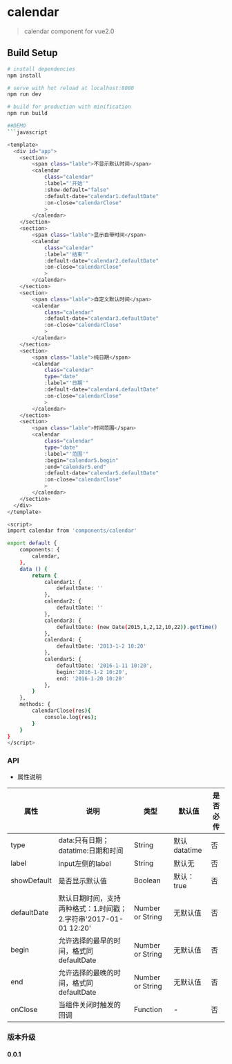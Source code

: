 # calendar

> calendar component for vue2.0

## Build Setup

``` bash
# install dependencies
npm install

# serve with hot reload at localhost:8080
npm run dev

# build for production with minification
npm run build

##DEMO
```javascript

<template>
  <div id="app">
	<section>
		<span class="lable">不显示默认时间</span>
		<calendar
			class="calendar"
			:label="'开始'"
			:show-default="false"
			:default-date="calendar1.defaultDate"
			:on-close="calendarClose"
			>
		</calendar>
	</section>
	<section>
		<span class="lable">显示自带时间</span>
		<calendar
			class="calendar"
			:label="'结束'"
			:default-date="calendar2.defaultDate"
			:on-close="calendarClose"
			>
		</calendar>
	</section>
	<section>
		<span class="lable">自定义默认时间</span>
		<calendar
			class="calendar"
			:default-date="calendar3.defaultDate"
			:on-close="calendarClose"
			>
		</calendar>
	</section>
	<section>
		<span class="lable">纯日期</span>
		<calendar
			class="calendar"
			type="date"
			:label="'日期'"
			:default-date="calendar4.defaultDate"
			:on-close="calendarClose"
			>
		</calendar>
	</section>
	<section>
		<span class="lable">时间范围</span>
		<calendar
			class="calendar"
			type="date"
			:label="'范围'"
			:begin="calendar5.begin"
			:end="calendar5.end"
			:default-date="calendar5.defaultDate"
			:on-close="calendarClose"
			>
		</calendar>
	</section>
  </div>
</template>

<script>
import calendar from 'components/calendar'

export default {
	components: {
		calendar,
	},
	data () {
		return {
			calendar1: {
				defaultDate: ''
			},
			calendar2: {
				defaultDate: ''
			},
			calendar3: {
				defaultDate: (new Date(2015,1,2,12,10,22)).getTime()
			},
			calendar4: {
				defaultDate: '2013-1-2 10:20'
			},
			calendar5: {
				defaultDate: '2016-1-11 10:20',
				begin:'2016-1-2 10:20',
				end: '2016-1-20 10:20'
			},
		}
	},
	methods: {
		calendarClose(res){
			console.log(res);
		}
	}
}
</script>

```

### API
* 属性说明

|属性|说明|类型|默认值|是否必传|
|---|----|---|-----|-------|
|type|data:只有日期；datatime:日期和时间|String|默认datatime|否|
|label|input左侧的label|String|默认无|否|
|showDefault|是否显示默认值|Boolean|默认：true|否|
|defaultDate|默认日期时间，支持两种格式：1.时间戳；2.字符串'2017-01-01 12:20'|Number or String|无默认值|否|
|begin|允许选择的最早的时间，格式同defaultDate|Number or String|无默认值|否|
|end|允许选择的最晚的时间，格式同defaultDate|Number or String|无默认值|否|
|onClose|当组件关闭时触发的回调|Function|-|否|

### 版本升级
#### 0.0.1
